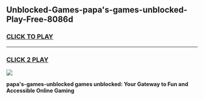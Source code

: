 
## Unblocked-Games-papa's-games-unblocked-Play-Free-8086d
<h3>
<a href="https://premium76.site?title=papa's-games-unblocked&ref=20A">CLICK TO PLAY</a></h3>
<hr>

<h3>
<a href="https://premium76.site?title=papa's-games-unblocked&ref=20A">CLICK 2 PLAY</a>
  
</h3>

<a href="https://premium76.site?title=papa's-games-unblocked&ref=20A"><img src="https://clearcache.store/games.png"></a>


**papa's-games-unblocked games unblocked: Your Gateway to Fun and Accessible Online Gaming**
